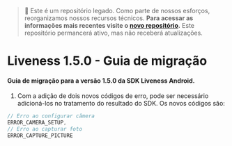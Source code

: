 > 🚧 Este é um repositório legado. Como parte de nossos esforços, reorganizamos nossos recursos técnicos. 
**Para acessar as informações mais recentes visite o [novo repositório](https://github.com/oititec/android-oiti-versions).** 
Este repositório permancerá ativo, mas não receberá atualizações.

# Liveness 1.5.0 - Guia de migração

#### Guia de migração para a versão 1.5.0 da SDK Liveness Android.

1. Com a adição de dois novos códigos de erro, pode ser necessário adicioná-los no tratamento do resultado do SDK. Os novos códigos são:

```kotlin
// Erro ao configurar câmera
ERROR_CAMERA_SETUP,
// Erro ao capturar foto
ERROR_CAPTURE_PICTURE
```
